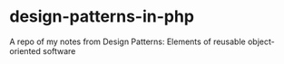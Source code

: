 # design-patterns-in-php
A repo of my notes from Design Patterns: Elements of reusable object-oriented software
